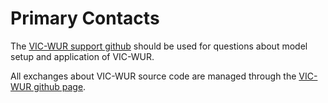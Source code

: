 # Primary Contacts

The [VIC-WUR support github](http://github.con/bramdr/VIC-WUR_support) should be used for questions about model setup and application of VIC-WUR.

All exchanges about VIC-WUR source code are managed through the [VIC-WUR github page](https://github.com/wur-wsg/VIC).
